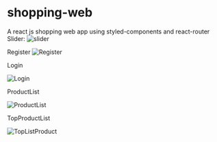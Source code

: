 # shopping-web
A react js shopping web app using styled-components and react-router
Slider:
![slider](https://user-images.githubusercontent.com/90109333/152593084-923e4483-cf31-4ac5-928c-908291d21e95.png)

Register
![Register](https://user-images.githubusercontent.com/90109333/152593615-5ec937fe-3376-492e-a9fe-46ec2bcc40e2.png)

Login

![Login](https://user-images.githubusercontent.com/90109333/152593746-fbf8d7e1-037d-436c-b97a-a8a0264198b1.png)

ProductList

![ProductList](https://user-images.githubusercontent.com/90109333/152593938-c3cd5964-3230-404f-858c-2800e5c2166f.png)

TopProductList

![TopListProduct](https://user-images.githubusercontent.com/90109333/152593761-c6336077-c38a-4de6-b1db-1a25809eb685.png)
